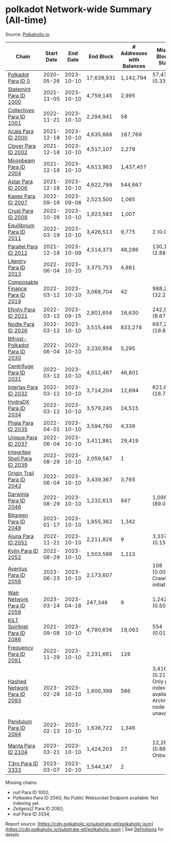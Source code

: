 # polkadot Network-wide Summary (All-time)

Source: [Polkaholic.io](https://polkaholic.io)


| Chain            | Start Date | End Date | End Block | # Addresses with Balances | Missing Blocks / Status |
| ---------------- | ---------- | ---------| --------- | ------------------------- | ----------------------- |
| [Polkadot Para ID 0](/polkadot/0-polkadot) | 2020-05-26 | 2023-10-10 | 17,638,931 |  1,142,794 | 57,431 (0.33%)  |
| [Statemint Para ID 1000](/polkadot/1000-statemint) | 2021-11-05 | 2023-10-10 | 4,759,145 |  2,995 |    |
| [Collectives Para ID 1001](/polkadot/1001-collectives) | 2022-11-21 | 2023-10-10 | 2,294,941 |  58 |    |
| [Acala Para ID 2000](/polkadot/2000-acala) | 2021-12-18 | 2023-10-10 | 4,635,688 |  167,769 |    |
| [Clover Para ID 2002](/polkadot/2002-clover) | 2021-12-18 | 2023-10-10 | 4,517,107 |  2,279 |    |
| [Moonbeam Para ID 2004](/polkadot/2004-moonbeam) | 2021-12-18 | 2023-10-10 | 4,613,963 |  1,437,457 |    |
| [Astar Para ID 2006](/polkadot/2006-astar) | 2021-12-18 | 2023-10-10 | 4,622,799 |  544,667 |    |
| [Kapex Para ID 2007](/polkadot/2007-kapex) | 2022-09-16 | 2023-09-08 | 2,523,500 |  1,065 |    |
| [Crust Para ID 2008](/polkadot/2008-crust) | 2022-10-26 | 2023-10-10 | 1,923,583 |  1,007 |    |
| [Equilibrium Para ID 2011](/polkadot/2011-equilibrium) | 2022-03-19 | 2023-10-10 | 3,426,513 |  9,775 | 2 (0.00%)  |
| [Parallel Para ID 2012](/polkadot/2012-parallel) | 2021-12-18 | 2023-10-09 | 4,514,373 |  48,286 | 130,166 (2.88%)  |
| [Litentry Para ID 2013](/polkadot/2013-litentry) | 2022-06-04 | 2023-10-10 | 3,375,753 |  4,881 |    |
| [Composable Finance Para ID 2019](/polkadot/2019-composable) | 2022-03-12 | 2023-10-10 | 3,068,704 |  42 | 988,228 (32.20%)  |
| [Efinity Para ID 2021](/polkadot/2021-efinity) | 2022-03-12 | 2023-09-15 | 2,801,656 |  16,630 | 242,949 (8.67%)  |
| [Nodle Para ID 2026](/polkadot/2026-nodle) | 2022-03-12 | 2023-10-10 | 3,515,446 |  833,278 | 697,249 (19.83%)  |
| [Bifrost-Polkadot Para ID 2030](/polkadot/2030-bifrost-dot) | 2022-06-04 | 2023-10-10 | 3,230,956 |  5,295 |    |
| [Centrifuge Para ID 2031](/polkadot/2031-centrifuge) | 2022-03-12 | 2023-10-10 | 4,012,487 |  46,801 |    |
| [Interlay Para ID 2032](/polkadot/2032-interlay) | 2022-03-12 | 2023-10-10 | 3,714,204 |  12,694 | 621,626 (16.74%)  |
| [HydraDX Para ID 2034](/polkadot/2034-hydradx) | 2022-03-12 | 2023-10-10 | 3,579,245 |  24,515 |    |
| [Phala Para ID 2035](/polkadot/2035-phala) | 2022-04-01 | 2023-10-10 | 3,594,790 |  4,339 |    |
| [Unique Para ID 2037](/polkadot/2037-unique) | 2022-06-04 | 2023-10-10 | 3,411,881 |  29,419 |    |
| [Integritee Shell Para ID 2039](/polkadot/2039-integritee-shell) | 2022-08-29 | 2023-10-10 | 2,059,587 |  1 |    |
| [Origin Trail Para ID 2043](/polkadot/2043-origintrail) | 2022-06-04 | 2023-10-10 | 3,439,367 |  3,765 |    |
| [Darwinia Para ID 2046](/polkadot/2046-darwinia) | 2022-08-29 | 2023-10-10 | 1,232,613 |  847 | 1,098,047 (89.08%)  |
| [Bitgreen Para ID 2048](/polkadot/2048-bitgreen) | 2023-01-17 | 2023-10-10 | 1,855,362 |  1,342 |    |
| [Ajuna Para ID 2051](/polkadot/2051-ajuna) | 2022-11-21 | 2023-10-10 | 2,211,826 |  9 | 3,337 (0.15%)  |
| [Kylin Para ID 2052](/polkadot/2052-kylin) | 2022-08-29 | 2023-10-10 | 1,503,596 |  1,113 |    |
| [Aventus Para ID 2056](/polkadot/2056-aventus) | 2023-06-23 | 2023-10-10 | 2,173,607 |   | 108 (0.00%) Crawling initiated |
| [Watr Network Para ID 2058](/polkadot/2058-watr) | 2023-03-14 | 2023-04-18 | 247,348 |  9 | 1,242 (0.50%)  |
| [KILT Spiritnet Para ID 2086](/polkadot/2086-kilt) | 2021-09-08 | 2023-10-10 | 4,780,636 |  19,063 | 554 (0.01%)  |
| [Frequency Para ID 2091](/polkadot/2091-frequency) | 2022-11-29 | 2023-10-10 | 2,231,681 |  126 |    |
| [Hashed Network Para ID 2093](/polkadot/2093-hashed) | 2023-02-28 | 2023-10-10 | 1,600,399 |  586 | 3,416 (0.21%) Only partial index available: Archive node unavailable |
| [Pendulum Para ID 2094](/polkadot/2094-pendulum) | 2023-02-13 | 2023-10-10 | 1,636,722 |  1,346 |    |
| [Manta Para ID 2104](/polkadot/2104-manta) | 2023-03-21 | 2023-10-10 | 1,424,203 |  27 | 12,262 (0.86%) Onboarding |
| [T3rn Para ID 3333](/polkadot/3333-t3rn) | 2023-03-07 | 2023-10-10 | 1,544,147 |  2 |    |

Missing chains


* *null* Para ID 1002; 
* *Polkadex* Para ID 2040; No Public Websocket Endpoint available: Not indexing yet.
* *Zeitgeist2* Para ID 2092; 
* *null* Para ID 3334; 

Report source: [https://cdn.polkaholic.io/substrate-etl/polkaholic.json](https://cdn.polkaholic.io/substrate-etl/polkaholic.json) | See [Definitions](/DEFINITIONS.md) for details
